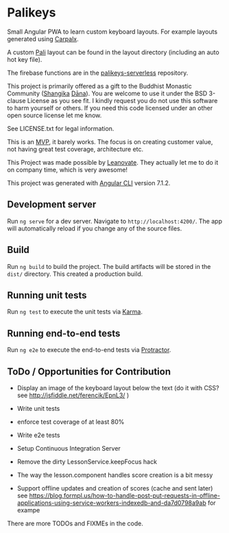 # Palikeys

Small Angular PWA to learn custom keyboard layouts.
For example layouts generated using [Carpalx](http://mkweb.bcgsc.ca/carpalx/).

A custom [Pali](https://en.wikipedia.org/wiki/Pali) layout can be found in the layout directory (including an auto hot key file).

The firebase functions are in the [palikeys-serverless](https://github.com/notfb/palikeys-serverless) repository.

This project is primarily offered as a gift to the Buddhist Monastic Community
([Shangika](https://en.wikipedia.org/wiki/Sangha) [Dāna](https://en.wikipedia.org/wiki/Dāna#Buddhism)).
You are welcome to use it under the BSD 3-clause License as you see fit.
I kindly request you do not use this software to harm yourself or others.
If you need this code licensed under an other open source license let me know.

See LICENSE.txt for legal information.

This is an [MVP](https://en.wikipedia.org/wiki/Minimum_viable_product), it barely works.
The focus is on creating customer value, not having great test coverage, architecture etc.

This Project was made possible by [Leanovate](https://www.leanovate.de/).
They actually let me to do it on company time, which is very awesome!

This project was generated with [Angular CLI](https://github.com/angular/angular-cli) version 7.1.2.

## Development server

Run `ng serve` for a dev server. Navigate to `http://localhost:4200/`. The app will automatically reload if you change any of the source files.

## Build

Run `ng build` to build the project. The build artifacts will be stored in the `dist/` directory. This created a production build.

## Running unit tests

Run `ng test` to execute the unit tests via [Karma](https://karma-runner.github.io).

## Running end-to-end tests

Run `ng e2e` to execute the end-to-end tests via [Protractor](http://www.protractortest.org/).

## ToDo / Opportunities for Contribution

- Display an image of the keyboard layout below the text (do it with CSS? see http://jsfiddle.net/ferencik/EpnL3/ )

- Write unit tests
- enforce test coverage of at least 80%
- Write e2e tests
- Setup Continuous Integration Server

- Remove the dirty LessonService.keepFocus hack
- The way the lesson.component handles score creation is a bit messy

- Support offline updates and creation of scores (cache and sent later) see https://blog.formpl.us/how-to-handle-post-put-requests-in-offline-applications-using-service-workers-indexedb-and-da7d0798a9ab for exampe

There are more TODOs and FIXMEs in the code.
